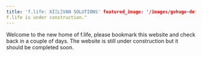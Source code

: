 ```yaml
---
title: 'f.life: XIΞLΞVAN SOLUTIONS' featured_image: '/images/gohugo-default-sample-hero-image.jpg' description: "
f.life is under construction."
---
```


Welcome to the new home of f.life, please bookmark this website and check back in a couple of days. The website is still
under construction but it should be completed soon.
